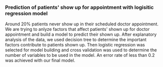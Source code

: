### Prediction of patients' show up for appointment with logisitic regression model

Around 20% patients never show up in their scheduled doctor appointment. We are trying to anlyze factors that affect patients' shown up for doctor appointment and build a model to predict their shown up. After explanatory analysis of the data, we used decision tree to determine the important factors contribute to patients shown up. Then logistic regression was selected for model building and cross validation was used to determine the number of variables to be used in the model. An error rate of less than 0.2 was achieved with our final model. 
